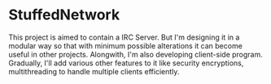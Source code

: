 # StuffedNetwork
This project is aimed to contain a IRC Server. But I'm designing it in a modular way so that with minimum possible alterations it can become useful in other projects. Alongwith, I'm also developing client-side program. Gradually, I'll add various other features to it like security encryptions, multithreading to handle multiple clients efficiently.

